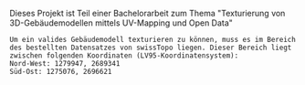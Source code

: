 Dieses Projekt ist Teil einer Bachelorarbeit zum Thema "Texturierung von 3D-Gebäudemodellen mittels UV-Mapping und Open Data"


    Um ein valides Gebäudemodell texturieren zu können, muss es im Bereich des bestellten Datensatzes von swissTopo liegen. Dieser Bereich liegt zwischen folgenden Koordinaten (LV95-Koordinatensystem):
    Nord-West: 1279947, 2689341
    Süd-Ost: 1275076, 2696621

